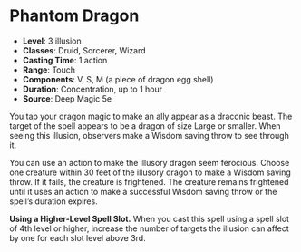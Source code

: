 # Phantom Dragon

- **Level**: 3 illusion
- **Classes**: Druid, Sorcerer, Wizard
- **Casting Time**: 1 action
- **Range**: Touch
- **Components**: V, S, M (a piece of dragon egg shell)
- **Duration**: Concentration, up to 1 hour
- **Source**: Deep Magic 5e

You tap your dragon magic to make an ally appear as a draconic beast. The target of the spell appears to be a dragon of size Large or smaller. When seeing this illusion, observers make a Wisdom saving throw to see through it.

You can use an action to make the illusory dragon seem ferocious. Choose one creature within 30 feet of the illusory dragon to make a Wisdom saving throw. If it fails, the creature is frightened. The creature remains frightened until it uses an action to make a successful Wisdom saving throw or the spell’s duration expires.

**Using a Higher-Level Spell Slot.** When you cast this spell using a spell slot of 4th level or higher, increase the number of targets the illusion can affect by one for each slot level above 3rd.
